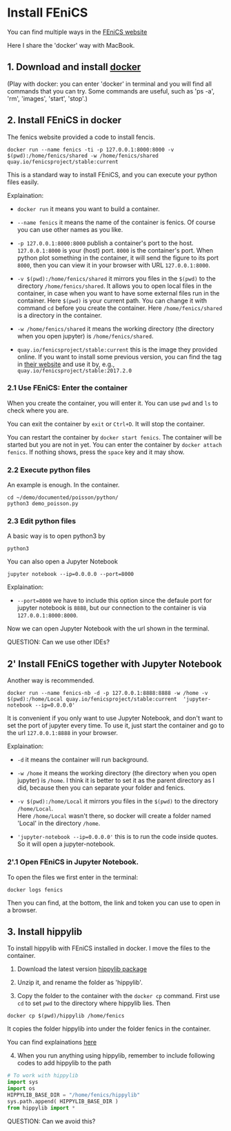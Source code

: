 # Install FEniCS

You can find multiple ways in the [FEniCS website](https://fenicsproject.org/download/)

Here I share the 'docker' way with MacBook. 

## 1. Download and install [docker](https://www.docker.com/products/docker-desktop)

(Play with docker: you can enter 'docker' in terminal and you will find all commands that you can try.
Some commands are useful, such as 'ps -a', 'rm', 'images', 'start', 'stop'.)


## 2. Install FEniCS in docker
The fenics website provided a code to install fencis.
```
docker run --name fenics -ti -p 127.0.0.1:8000:8000 -v $(pwd):/home/fenics/shared -w /home/fenics/shared quay.io/fenicsproject/stable:current
```
This is a standard way to install FEniCS, and you can execute your python files easily. 

Explaination:
* `docker run` 
it means you want to build a container.

* `--name fenics` 
it means the name of the container is fenics. Of course you can use other names as you like.

* `-p 127.0.0.1:8000:8000` 
publish a container's port to the host. 
`127.0.0.1:8000` is your (host) port. `8000` is the container's port.
When python plot something in the container, it will send the figure to its port `8000`, then you can view it in your browser with URL `127.0.0.1:8000`.

* `-v $(pwd):/home/fenics/shared` 
it mirrors you files in the `$(pwd)` to the directory `/home/fenics/shared`. 
It allows you to open local files in the container, in case when you want to have some external files run in the container. 
Here `$(pwd)` is your current path. You can change it with command `cd` before you create the container. 
Here `/home/fenics/shared` is a directory in the container.

* `-w /home/fenics/shared` 
it means the working directory (the directory when you open jupyter) is `/home/fenics/shared`. 

* `quay.io/fenicsproject/stable:current`
this is the image they provided online. 
If you want to install some previous version, you can find the tag in [their website](quay.io/fenicsproject/) 
and use it by, e.g., `quay.io/fenicsproject/stable:2017.2.0`

### 2.1 Use FEniCS: Enter the container
When you create the container, you will enter it. 
You can use `pwd` and `ls` to check where you are. 

You can exit the container by `exit` or `Ctrl+D`. It will stop the container.

You can restart the container by `docker start fenics`. 
The container will be started but you are not in yet. 
You can enter the container by `docker attach fenics`. 
If nothing shows, press the `space` key and it may show.

### 2.2 Execute python files
An example is enough. 
In the container.
```
cd ~/demo/documented/poisson/python/
python3 demo_poisson.py
```

### 2.3 Edit python files
A basic way is to open python3 by 
```
python3
```

You can also open a Jupyter Notebook
```
jupyter notebook --ip=0.0.0.0 --port=8000
```
Explaination:
* `--port=8000` 
we have to include this option since the defaule port for jupyter notebook is `8888`, 
but our connection to the container is via `127.0.0.1:8000:8000`.

Now we can open Jupyter Notebook with the url shown in the terminal.

QUESTION: Can we use other IDEs?

## 2' Install FEniCS together with Jupyter Notebook
Another way is recommended.
```
docker run --name fenics-nb -d -p 127.0.0.1:8888:8888 -w /home -v $(pwd):/home/Local quay.io/fenicsproject/stable:current  'jupyter-notebook --ip=0.0.0.0'
```
It is convenient if you only want to use Jupyter Notebook, and don't want to set the port of jupyter every time.
To use it, just start the container and go to the url `127.0.0.1:8888` in your browser.

Explaination:
* `-d` 
it means the container will run background.

* `-w /home` 
it means the working directory (the directory when you open jupyter) is `/home`. 
I think it is better to set it as the parent directory as I did, because then you can separate your folder and fenics.

* `-v $(pwd):/home/Local` 
it mirrors you files in the `$(pwd)` to the directory `/home/Local`.  
Here `/home/Local` wasn't there, so docker will create a folder named 'Local' in the directory `/home`.

* `'jupyter-notebook --ip=0.0.0.0'` this is to run the code inside quotes. So it will open a jupyter-notebook.


### 2'.1 Open FEniCS in Jupyter Notebook.
To open the files we first enter in the terminal:  
```
docker logs fenics  
```
Then you can find, at the bottom, the link and token you can use to open in a browser.


## 3. Install hippylib

To install hippylib with FEniCS installed in docker. I move the files to the container.

1. Download the latest version [hippylib package](https://hippylib.github.io/download/)

2. Unzip it, and rename the folder as 'hippylib'.

3. Copy the folder to the container with the `docker cp` command. First use `cd` to set `pwd` to the directory where hippylib lies. Then
```
docker cp $(pwd)/hippylib /home/fenics
```

It copies the folder hippylib into under the folder fenics in the container.

You can find explainations [here](https://docs.docker.com/engine/reference/commandline/cp/)

4. When you run anything using hippylib, remember to include following codes to add hippylib to the path
```python
# To work with hippylib
import sys
import os
HIPPYLIB_BASE_DIR = "/home/fenics/hippylib"
sys.path.append( HIPPYLIB_BASE_DIR )
from hippylib import *
```
QUESTION: Can we avoid this?
